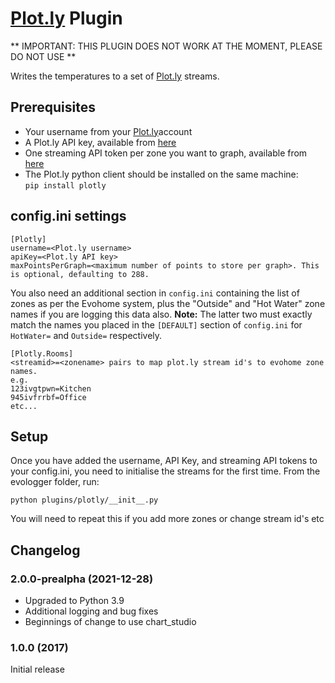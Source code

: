 # [Plot.ly](https://plot.ly) Plugin

** IMPORTANT:  THIS PLUGIN DOES NOT WORK AT THE MOMENT, PLEASE DO NOT USE **

Writes the temperatures to a set of [Plot.ly](https://plot.ly) streams.

## Prerequisites
* Your username from your [Plot.ly](https://plot.ly)account
* A Plot.ly API key, available from [here](https://plot.ly/settings/api)
* One streaming API token per zone you want to graph, available from [here](https://plot.ly/settings/api)
* The Plot.ly python client should be installed on the same machine:  
  `pip install plotly`

## config.ini settings
```
[Plotly]
username=<Plot.ly username>
apiKey=<Plot.ly API key>
maxPointsPerGraph=<maximum number of points to store per graph>. This is optional, defaulting to 288.
```

You also need an additional section in `config.ini` containing the list of zones as per the Evohome system, plus the "Outside" and "Hot Water" zone names if you are logging this data also.
**Note:** The latter two must exactly match the names you placed in the `[DEFAULT]` section of `config.ini` for `HotWater=` and `Outside=` respectively.
```
[Plotly.Rooms]
<streamid>=<zonename> pairs to map plot.ly stream id's to evohome zone names.
e.g.
123ivgtpwn=Kitchen
945ivfrrbf=Office
etc...
```

## Setup ##
Once you have added the username, API Key, and streaming API tokens to your config.ini, you need to initialise the streams for the first time.
From the evologger folder, run:
```
python plugins/plotly/__init__.py
```

You will need to repeat this if you add more zones or change stream id's etc


## Changelog
### 2.0.0-prealpha (2021-12-28)
- Upgraded to Python 3.9
- Additional logging and bug fixes
- Beginnings of change to use chart_studio
### 1.0.0 (2017)
Initial release